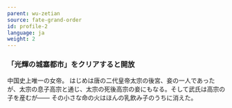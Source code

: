 ```yaml
---
parent: wu-zetian
source: fate-grand-order
id: profile-2
language: ja
weight: 2
---
```


### 「光輝の城塞都市」をクリアすると開放

中国史上唯一の女帝。
はじめは唐の二代皇帝太宗の後宮、妾の一人であったが、太宗の息子高宗と通じ、太宗の死後高宗の妾にもなる。そして武氏は高宗の子を産むが――
その小さな命の火はほんの乳飲み子のうちに消えた。
